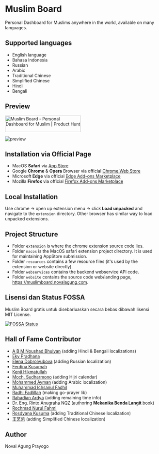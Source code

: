 # Muslim Board

Personal Dashboard for Muslims anywhere in the world, available on many languages.

## Supported languages

- English language
- Bahasa Indonesia
- Russian
- Arabic
- Traditional Chinese
- Simplified Chinese
- Hindi
- Bengali

## Preview

<a href="https://www.producthunt.com/products/muslim-board?utm_source=badge-follow&utm_medium=badge&utm_souce=badge-muslim&#0045;board" target="_blank"><img src="https://api.producthunt.com/widgets/embed-image/v1/follow.svg?product_id=498580&theme=light" alt="Muslim&#0032;Board - Personal&#0032;Dashboard&#0032;for&#0032;Muslim | Product Hunt" style="width: 250px; height: 54px;" width="250" height="54" /></a>

![preview](resources/guide/preview-1.png)

## Installation via Official Page

- MacOS **Safari** via [App Store](https://apps.apple.com/us/app/muslim-board/id1659445206)
- Google **Chrome** & **Opera** Browser via official [Chrome Web Store](https://chrome.google.com/webstore/detail/muslim-board/lmnhjilamobdmdihfkofgiejgokabfad) 
- Microsoft **Edge** via official [Edge Add-ons Marketplace](https://microsoftedge.microsoft.com/addons/detail/muslim-board/dfmgmbngjpmbbpgibmdfegilbfckkgli)
- Mozilla **Firefox** via official [Firefox Add-ons Marketplace](https://addons.mozilla.org/en-US/firefox/addon/muslimboard/)

## Local Installation

Use chrome → open up extension menu → click **Load unpacked** and navigate to the `extension` directory. Other browser has similar way to load unpacked extensions.

## Project Structure

- Folder `extension` is where the chrome extension source code lies.
- Folder `macos` is the MacOS safari extension project directory. It is used for maintaining AppStore submission.
- Folder `resources` contains a few resource files (it's used by the extension or website directly).
- Folder `webservices` contains the backend webservice API code.
- Folder `website` contains the source code web/landing page, https://muslimboard.novalagung.com.

## Lisensi dan Status FOSSA

Muslim Board gratis untuk disebarluaskan secara bebas dibawah lisensi MIT License.

[![FOSSA Status](https://app.fossa.com/api/projects/git%2Bgithub.com%2Fnovalagung%2Fmuslimboard.svg?type=shield)](https://app.fossa.com/projects/git%2Bgithub.com%2Fnovalagung%2Fmuslimboard?ref=badge_shield)

## Hall of Fame Contributor

- [A B M Noushad Bhuiyan](https://www.linkedin.com/in/a-b-m-noushad-bhuiyan-166449122) (adding Hindi & Bengali localizations)
- [Eky Pradhana](https://www.linkedin.com/in/eky-pradhana-a7aa6143)
- [Elena Dobrolyubova](https://github.com/eid23) (adding Russian localization)
- [Ferdina Kusumah](https://github.com/FerdinaKusumah)
- [Kenji Hikmatullah](https://github.com/kenjihikmatullah)
- [Moch. Sudharmono](https://github.com/moch-sudharmono) (adding Hijri calendar)
- [Mohammed Ayman](https://github.com/MohammedAyman2018) (adding Arabic localization)
- [Muhammad Ichsanul Fadhil](https://github.com/ichsanputr)
- [Radhi Fadlillah](https://github.com/RadhiFadlillah) (making go-prayer lib)
- [Rahadian Ardya](https://www.linkedin.com/in/rahadianardya) (adding remaining time info)
- [Dr. Eng. Rinto Anugraha NQZ](https://rintoanugraha.staff.ugm.ac.id/saya/) (authoring [**Mekanika Benda Langit** book](https://simpan.ugm.ac.id/s/GcxKuyZWn8Rshnn#pdfviewer))
- [Rochmad Nurul Fahmi](https://github.com/rochmadnf)
- [Rosdyana Kusuma](https://github.com/rosdyana) (adding Traditional Chinese localization)
- [王艺凯](https://github.com/redundan3y) (adding Simplified Chinese localization)

## Author

Noval Agung Prayogo
